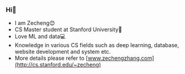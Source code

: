 ### Hi👋

* I am Zecheng😊
* CS Master student at Stanford University🏫
* Love ML and data💻
* Knowledge in various CS fields such as deep learning, database, website development and system etc.
* More details please refer to [www.zechengzhang.com](http://cs.stanford.edu/~zecheng)
